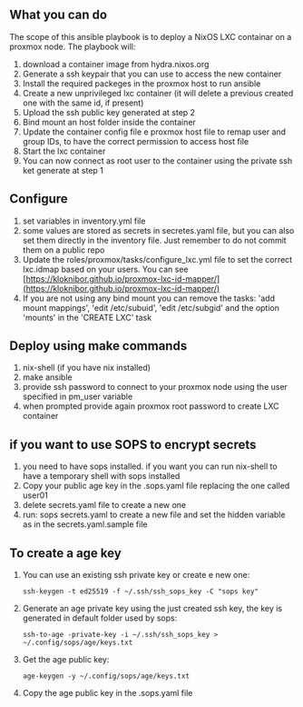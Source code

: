 ## What you can do
The scope of this ansible playbook is to deploy a NixOS LXC containar on a proxmox node.
The playbook will:
1. download a container image from hydra.nixos.org
2. Generate a ssh keypair that you can use to access the new container
3. Install the required packeges in the proxmox host to run ansible
4. Create a new unprivileged lxc container (it will delete a previous created one with the same id, if present)
5. Upload the ssh public key generated at step 2
6. Bind mount an host folder inside the container
7. Update the container config file e proxmox host file to remap user and group IDs, to have the correct permission to access host file
8. Start the lxc container
9. You can now connect as root user to the container using the private ssh ket generate at step 1

## Configure
1. set variables in inventory.yml file
2. some values are stored as secrets in secretes.yaml file, but you can also set them directly in the inventory file. Just remember to do not commit them on a public repo
3. Update the roles/proxmox/tasks/configure_lxc.yml file to set the correct lxc.idmap based on your users. You can see [https://kloknibor.github.io/proxmox-lxc-id-mapper/](https://kloknibor.github.io/proxmox-lxc-id-mapper/)
4. If you are not using any bind mount you can remove the tasks: 'add mount mappings', 'edit /etc/subuid', 'edit /etc/subgid' and the option 'mounts' in the 'CREATE LXC' task

## Deploy using make commands

1. nix-shell (if you have nix installed)
2. make ansible
3. provide ssh password to connect to your proxmox node using the user specified in pm_user variable
4. when prompted provide again proxmox root password to create LXC container 

## if you want to use SOPS to encrypt secrets
1. you need to have sops installed. if you want you can run nix-shell to have a temporary shell with sops installed
2. Copy your public age key in the .sops.yaml file replacing the one called user01
3. delete secrets.yaml file to create a new one
3. run: sops secrets.yaml to create a new file and set the hidden variable as in the secrets.yaml.sample file

## To create a age key
1. You can use an existing ssh private key or create e new one:

    ``` ssh-keygen -t ed25519 -f ~/.ssh/ssh_sops_key -C "sops key" ```
    
2. Generate an age private key using the just created ssh key, the key is generated in default folder used by sops:

    ``` ssh-to-age -private-key -i ~/.ssh/ssh_sops_key > ~/.config/sops/age/keys.txt ```

3. Get the age public key:

    ``` age-keygen -y ~/.config/sops/age/keys.txt ```

4. Copy the age public key in the .sops.yaml file

